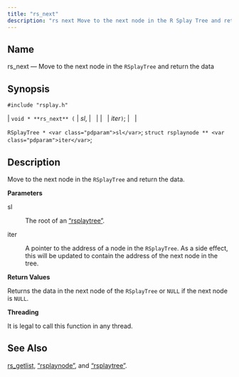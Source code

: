 ```yaml
---
title: "rs_next"
description: "rs next Move to the next node in the R Splay Tree and return the data void rs next sl iter R Splay Tree sl struct rsplaynode iter Move to the next node in the R Splay Tree and return the data sl The root of an Section 68 69..."
---
```


<a name="apis.rs_next"></a> 
## Name

rs_next — Move to the next node in the `RSplayTree` and return the data

## Synopsis

`#include "rsplay.h"`

| `void * **rs_next** (` | <var class="pdparam">sl</var>, |   |
|   | <var class="pdparam">iter</var>`)`; |   |

`RSplayTree * <var class="pdparam">sl</var>`;
`struct rsplaynode ** <var class="pdparam">iter</var>`;<a name="idp64233600"></a> 
## Description

Move to the next node in the `RSplayTree` and return the data.

**<a name="idp64235264"></a> Parameters**

<dl class="variablelist">

<dt>sl</dt>

<dd>

The root of an [“rsplaytree”](/momentum/3/3-api/structs-rsplaytree).

</dd>

<dt>iter</dt>

<dd>

A pointer to the address of a node in the `RSplayTree`. As a side effect, this will be updated to contain the address of the next node in the tree.

</dd>

</dl>

**<a name="idp64240944"></a> Return Values**

Returns the data in the next node of the `RSplayTree` or `NULL` if the next node is `NULL`.

**<a name="idp64243232"></a> Threading**

It is legal to call this function in any thread.

<a name="idp64244336"></a> 
## See Also

[rs_getlist](/momentum/3/3-api/apis-rs-getlist), [“rsplaynode”](/momentum/3/3-api/structs-rsplaynode), and [“rsplaytree”](/momentum/3/3-api/structs-rsplaytree).